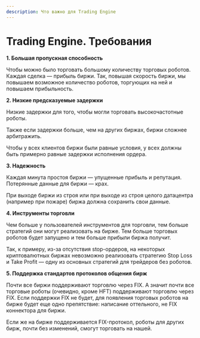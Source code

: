 ```yaml
---
description: Что важно для Trading Engine
---
```


# Trading Engine. Требования

**1. Большая пропускная способность**

Чтобы можно было торговать большому количеству торговых роботов. Каждая сделка — прибыль биржи. Так, повышая скорость биржи, мы повышаем возможное количество роботов, торгующих на ней и повышаем прибыльность.

**2. Низкие предсказуемые задержки**

Низкие задержки для того, чтобы могли торговать высокочастотные роботы.

Также если задержки больше, чем на других биржах, биржи сложнее арбитражить.

Чтобы у всех клиентов биржи были равные условия, у всех должны быть примерно равные задержки исполнения ордера.

**3. Надежность**

Каждая минута простоя биржи — упущенные прибыль и репутация. Потерянные данные для биржи — крах.

При выходе биржи из строя или при выходе из строя целого датацентра \(например при пожаре\) биржа должна сохранить свои данные.

**4. Инструменты торговли**

Чем больше у пользователей инструментов для торговли, тем больше стратегий они могут реализовать на бирже. Тем больше торговых роботов будет запущено и тем больше прибыли биржа получит.

Так, к примеру, из-за отсутствия stop-ордеров, на некоторых криптовалютных биржах невозможно реализовать стратегию Stop Loss и Take Profit — одну из основных стратегий для трейдеров без роботов.

**5. Поддержка стандартов протоколов общения бирж**

Почти все биржи поддерживают торговлю через FIX. А значит почти все торговые роботы \(очевидно, кроме HFT\) поддерживают торговлю через FIX. Если поддержки FIX не будет, для появления торговых роботов на бирже будет еще одно препятствие: написание оттельного, не FIX коннектора для биржи.

Если же на бирже поддерживается FIX-протокол, роботы для других бирж, почти без изменений, смогут торговать на нашей.


